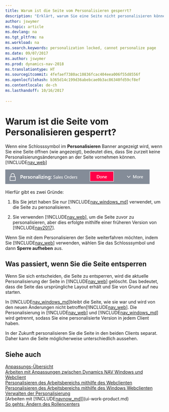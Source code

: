 ```yaml
---
title: Warum ist die Seite vom Personalisieren gesperrt?
description: "Erklärt, warum Sie eine Seite nicht personalisieren können und was Sie tun können, um sie zu entsperren, sodass Sie sie anpassen können."
author: jswymer
ms.topic: article
ms.devlang: na
ms.tgt_pltfrm: na
ms.workload: na
ms.search.keywords: personalization locked, cannot personalize page
ms.date: 09/07/2017
ms.author: jswymer
ms.prod: dynamics-nav-2018
ms.translationtype: HT
ms.sourcegitcommit: 4fefaef7380ac10836fcac404eea006f55d8556f
ms.openlocfilehash: b365d14c199d36abebcae0b3ac86340fd59cf8ef
ms.contentlocale: de-ch
ms.lasthandoff: 10/16/2017

---
```

# <a name="why-is-the-page-is-locked-from-personalizing"></a>Warum ist die Seite vom Personalisieren gesperrt?
Wenn eine Schlosssymbol im **Personalisieren** Banner angezeigt wird, wenn Sie eine Seite öffnen (wie angezeigt), bedeutet dies, dass Sie zurzeit keine Personalisierungsänderungen an der Seite vornehmen können.[!INCLUDE[nav_web](includes/nav_web_md.md)]

![Personalisieren sperren](media/personalization-locked.png "Personalisieren sperren")

Hierfür gibt es zwei Gründe:
1.  Bis Sie jetzt haben Sie nur [!INCLUDE[nav_windows_md](includes/nav_windows_md.md)] verwendet, um die Seite zu personalisieren.

2. Sie verwenden [!INCLUDE[nav_web](includes/nav_web_md.md)], um die Seite zuvor zu personalisieren, aber dies erfolgte mithilfe einer früheren Version von [!INCLUDE[nav2017](includes/nav2017.md)].   

Wenn Sie mit dem Personalisieren der Seite weiterfahren möchten, indem Sie [!INCLUDE[nav_web](includes/nav_web_md.md)] verwenden, wählen Sie das Schlosssymbol und dann **Sperre aufheben** aus.

## <a name="what-happens-when-you-unlock-the-page"></a>Was passiert, wenn Sie die Seite entsperren
Wenn Sie sich entscheiden, die Seite zu entsperren, wird die aktuelle Personalisierung der Seite in [!INCLUDE[nav_web](includes/nav_web_md.md)] gelöscht. Das bedeutet, dass die Seite das ursprüngliche Layout erhält und Sie von Grund auf neu starten.

In [!INCLUDE[nav_windows_md](includes/nav_windows_md.md)]bleibt die Seite, wie sie war und wird von den neuen Änderungen nicht betroffen[!INCLUDE[nav_web](includes/nav_web_md.md)]. Die Personalisierung in [!INCLUDE[nav_web](includes/nav_web_md.md)] und [!INCLUDE[nav_windows_md](includes/nav_windows_md.md)] wird getrennt,  sodass Sie eine personalisierte Version in jedem Client haben. 

In der Zukunft personalisieren Sie die Seite in den beiden Clients separat. Daher kann die Seite möglicherweise unterschiedlich aussehen.

## <a name="see-also"></a>Siehe auch
[Anpassungs-Übersicht](ui-personalization-overview.md)  
[Arbeiten mit Anpassungen zwischen Dynamics NAV Windows und Webclient](ui-personalization-overview.md#PersonalizationWinWeb)  
[Personalisieren des Arbeitsbereichs mithilfe des Webclienten](ui-personalization-user.md)  
[Personalisieren des Arbeitsbereichs mithilfe des Windows Webclienten](ui-personalization-windows-client.md)  
[Verwalten der Personalisierung](ui-personalization-manage.md)  
[Arbeiten mit [!INCLUDE[navnow_md](includes/navnow_md.md)]](ui-work-product.md)  
[So gehts: Ändern des Rollencenters](change-role.md)  

